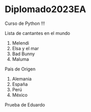 # Diplomado2023EA
Curso de Python !!!


Lista de cantantes en el mundo
1. Melendi
2. Elsa y el mar
3. Bad Bunny
4. Maluma


País de Origen
1. Alemania
2. España
3. Perú
4. México

Prueba de Eduardo
